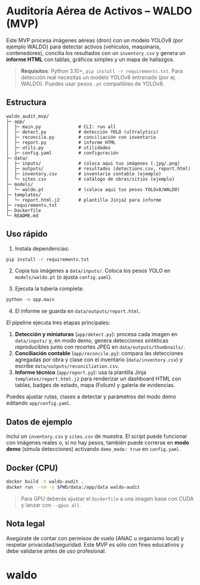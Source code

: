 # Auditoría Aérea de Activos – WALDO (MVP)

Este MVP procesa imágenes aéreas (dron) con un modelo YOLOv8 (por ejemplo WALDO) para detectar activos (vehículos, maquinaria, contenedores), concilia los resultados con un `inventory.csv` y genera un **informe HTML** con tablas, gráficos simples y un mapa de hallazgos.

> **Requisitos**: Python 3.10+, `pip install -r requirements.txt`. Para detección real necesitas un modelo YOLOv8 entrenado (por ej. WALDO). Puedes usar pesos `.pt` compatibles de YOLOv8.

## Estructura

```
waldo_audit_mvp/
├─ app/
│  ├─ main.py              # CLI: run all
│  ├─ detect.py            # detección YOLO (ultralytics)
│  ├─ reconcile.py         # conciliación con inventario
│  ├─ report.py            # informe HTML
│  ├─ utils.py             # utilidades
│  ├─ config.yaml          # configuración
├─ data/
│  ├─ inputs/              # coloca aquí tus imágenes (.jpg/.png)
│  ├─ outputs/             # resultados (detections.csv, report.html)
│  ├─ inventory.csv        # inventario contable (ejemplo)
│  └─ sites.csv            # catálogo de obras/sitios (ejemplo)
├─ models/
│  └─ waldo.pt             # (coloca aquí tus pesos YOLOv8/WALDO)
├─ templates/
│  └─ report.html.j2       # plantilla Jinja2 para informe
├─ requirements.txt
├─ Dockerfile
└─ README.md
```

## Uso rápido

1) Instala dependencias:

```bash
pip install -r requirements.txt
```

2) Copia tus imágenes a `data/inputs/`. Coloca los pesos YOLO en `models/waldo.pt` (o ajusta `config.yaml`).

3) Ejecuta la tubería completa:

```bash
python -m app.main
```

4) El informe se guarda en `data/outputs/report.html`.

El pipeline ejecuta tres etapas principales:

1. **Detección y miniaturas** (`app/detect.py`): procesa cada imagen en `data/inputs/` y, en modo demo, genera detecciones sintéticas reproducibles junto con recortes JPEG en `data/outputs/thumbnails/`.
2. **Conciliación contable** (`app/reconcile.py`): compara las detecciones agregadas por obra y clase con el inventario (`data/inventory.csv`) y escribe `data/outputs/reconciliation.csv`.
3. **Informe técnico** (`app/report.py`): usa la plantilla Jinja `templates/report.html.j2` para renderizar un dashboard HTML con tablas, badges de estado, mapa (Folium) y galería de evidencias.

Puedes ajustar rutas, clases a detectar y parámetros del modo demo editando `app/config.yaml`.

## Datos de ejemplo
Incluí un `inventory.csv` y `sites.csv` de muestra. El script puede funcionar con imágenes reales o, si no hay pesos, también puede correrse en **modo demo** (simula detecciones) activando `demo_mode: true` en `config.yaml`.

## Docker (CPU)
```bash
docker build -t waldo-audit .
docker run --rm -v $PWD/data:/app/data waldo-audit
```

> Para GPU deberás ajustar el `Dockerfile` a una imagen base con CUDA y lanzar con `--gpus all`.

## Nota legal
Asegúrate de contar con permisos de vuelo (ANAC u organismo local) y respetar privacidad/seguridad. Este MVP es sólo con fines educativos y debe validarse antes de uso profesional.
# waldo
